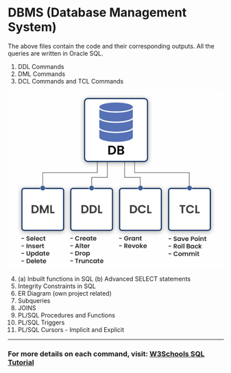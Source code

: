 # DBMS (Database Management System)
The above files contain the code and their corresponding outputs. All the queries are written in Oracle SQL.  

1. DDL Commands
2. DML Commands
3. DCL Commands and TCL Commands

![image](https://github.com/PriyanshiNegi01/DBMS-Oracle-SQL-Queries/blob/main/SQL%20Commands%20Flowchart.png)

4. (a) Inbuilt functions in SQL (b) Advanced SELECT statements
5. Integrity Constraints in SQL
6. ER Diagram (own project related)
7. Subqueries
8. JOINS
9. PL/SQL Procedures and Functions
10. PL/SQL Triggers
11. PL/SQL Cursors - Implicit and Explicit

---

### For more details on each command, visit: [W3Schools SQL Tutorial](https://www.w3schools.com/sql/)
